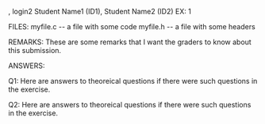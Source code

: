 , login2
Student Name1 (ID1), Student Name2 (ID2)
EX: 1

FILES:
myfile.c -- a file with some code
myfile.h -- a file with some headers

REMARKS:
These are some remarks that
I want the graders to know
about this submission.

ANSWERS:

Q1:
Here are answers to theoreical questions
if there were such questions in the exercise.

Q2:
Here are answers to theoreical questions
if there were such questions in the exercise.